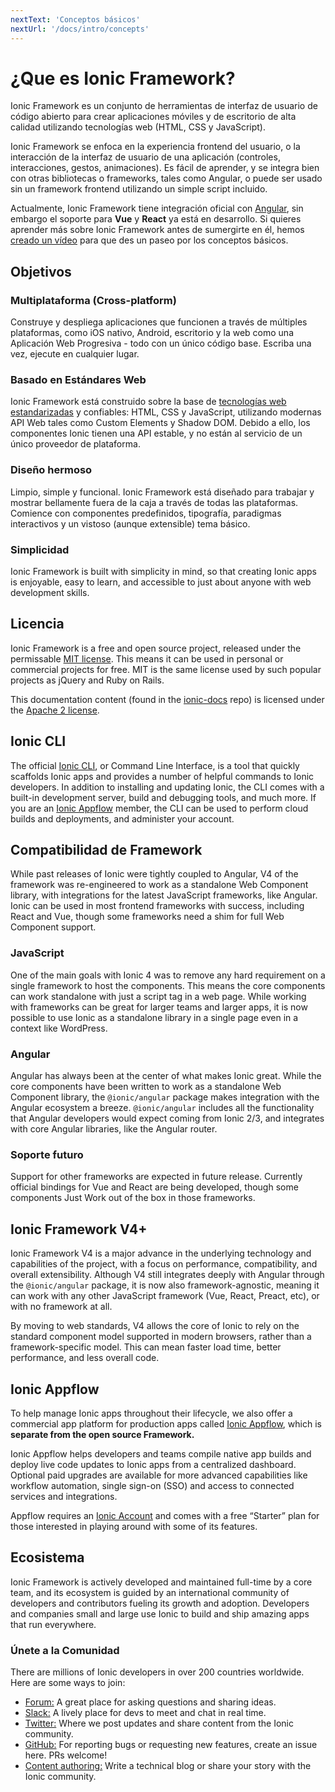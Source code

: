 ```yaml
---
nextText: 'Conceptos básicos'
nextUrl: '/docs/intro/concepts'
---
```


# ¿Que es Ionic Framework?

<!-- TOC goes here -->

Ionic Framework es un conjunto de herramientas de interfaz de usuario de código abierto para crear aplicaciones móviles y de escritorio de alta calidad utilizando tecnologías web (HTML, CSS y JavaScript).

Ionic Framework se enfoca en la experiencia frontend del usuario, o la interacción de la interfaz de usuario de una aplicación (controles, interacciones, gestos, animaciones). Es fácil de aprender, y se integra bien con otras bibliotecas o frameworks, tales como Angular, o puede ser usado sin un framework frontend utilizando un simple script incluido.

Actualmente, Ionic Framework tiene integración oficial con <a href="https://angular.io/" target="_blank">Angular</a>, sin embargo el soporte para **Vue** y **React** ya está en desarrollo. Si quieres aprender más sobre Ionic Framework antes de sumergirte en él, hemos <a href="https://youtu.be/p3AN3igqiRc" target="_blank">creado un vídeo</a> para que des un paseo por los conceptos básicos.

## Objetivos

### Multiplataforma (Cross-platform)

Construye y despliega aplicaciones que funcionen a través de múltiples plataformas, como iOS nativo, Android, escritorio y la web como una Aplicación Web Progresiva - todo con un único código base. Escriba una vez, ejecute en cualquier lugar.

### Basado en Estándares Web

Ionic Framework está construido sobre la base de [tecnologías web estandarizadas](/docs/faq/glossary#web-standards) y confiables: HTML, CSS y JavaScript, utilizando modernas API Web tales como Custom Elements y Shadow DOM. Debido a ello, los componentes Ionic tienen una API estable, y no están al servicio de un único proveedor de plataforma.

### Diseño hermoso

Limpio, simple y funcional. Ionic Framework está diseñado para trabajar y mostrar bellamente fuera de la caja a través de todas las plataformas. Comience con componentes predefinidos, tipografía, paradigmas interactivos y un vistoso (aunque extensible) tema básico.

### Simplicidad

Ionic Framework is built with simplicity in mind, so that creating Ionic apps is enjoyable, easy to learn, and accessible to just about anyone with web development skills.

## Licencia

Ionic Framework is a free and open source project, released under the permissable <a href="https://opensource.org/licenses/MIT" target="_blank">MIT license</a>. This means it can be used in personal or commercial projects for free. MIT is the same license used by such popular projects as jQuery and Ruby on Rails.

This documentation content (found in the <a href="https://github.com/ionic-team/ionic-docs" target="_blank">ionic-docs</a> repo) is licensed under the <a href="https://www.apache.org/licenses/LICENSE-2.0" target="_blank">Apache 2 license</a>.

## Ionic CLI

The official [Ionic CLI](/docs/cli), or Command Line Interface, is a tool that quickly scaffolds Ionic apps and provides a number of helpful commands to Ionic developers. In addition to installing and updating Ionic, the CLI comes with a built-in development server, build and debugging tools, and much more. If you are an [Ionic Appflow](#ionic-appflow) member, the CLI can be used to perform cloud builds and deployments, and administer your account.

## Compatibilidad de Framework

While past releases of Ionic were tightly coupled to Angular, V4 of the framework was re-engineered to work as a standalone Web Component library, with integrations for the latest JavaScript frameworks, like Angular. Ionic can be used in most frontend frameworks with success, including React and Vue, though some frameworks need a shim for full Web Component support.

### JavaScript

One of the main goals with Ionic 4 was to remove any hard requirement on a single framework to host the components. This means the core components can work standalone with just a script tag in a web page. While working with frameworks can be great for larger teams and larger apps, it is now possible to use Ionic as a standalone library in a single page even in a context like WordPress.

### Angular

Angular has always been at the center of what makes Ionic great. While the core components have been written to work as a standalone Web Component library, the `@ionic/angular` package makes integration with the Angular ecosystem a breeze. `@ionic/angular` includes all the functionality that Angular developers would expect coming from Ionic 2/3, and integrates with core Angular libraries, like the Angular router.

### Soporte futuro

Support for other frameworks are expected in future release. Currently official bindings for Vue and React are being developed, though some components Just Work out of the box in those frameworks.

## Ionic Framework V4+

Ionic Framework V4 is a major advance in the underlying technology and capabilities of the project, with a focus on performance, compatibility, and overall extensibility. Although V4 still integrates deeply with Angular through the `@ionic/angular` package, it is now also framework-agnostic, meaning it can work with any other JavaScript framework (Vue, React, Preact, etc), or with no framework at all.

By moving to web standards, V4 allows the core of Ionic to rely on the standard component model supported in modern browsers, rather than a framework-specific model. This can mean faster load time, better performance, and less overall code.

## Ionic Appflow

To help manage Ionic apps throughout their lifecycle, we also offer a commercial app platform for production apps called <a href="https://ionicframework.com/appflow" target="_blank">Ionic Appflow</a>, which is **separate from the open source Framework.**

Ionic Appflow helps developers and teams compile native app builds and deploy live code updates to Ionic apps from a centralized dashboard. Optional paid upgrades are available for more advanced capabilities like workflow automation, single sign-on (SSO) and access to connected services and integrations.

Appflow requires an <a href="https://dashboard.ionicframework.com/signup" target="_blank">Ionic Account</a> and comes with a free “Starter” plan for those interested in playing around with some of its features.

## Ecosistema

Ionic Framework is actively developed and maintained full-time by a core team, and its ecosystem is guided by an international community of developers and contributors fueling its growth and adoption. Developers and companies small and large use Ionic to build and ship amazing apps that run everywhere.

### Únete a la Comunidad

There are millions of Ionic developers in over 200 countries worldwide. Here are some ways to join:

* <a href="https://forum.ionicframework.com/" target="_blank">Forum:</a> A great place for asking questions and sharing ideas.
* <a href="https://ionicworldwide.herokuapp.com/" target="_blank">Slack:</a> A lively place for devs to meet and chat in real time.
* <a href="https://twitter.com/Ionicframework" target="_blank">Twitter:</a> Where we post updates and share content from the Ionic community.
* <a href="https://github.com/ionic-team/ionic" target="_blank">GitHub:</a> For reporting bugs or requesting new features, create an issue here. PRs welcome!
* <a href="https://ionicframework.com/contributors" target="_blank">Content authoring:</a> Write a technical blog or share your story with the Ionic community.